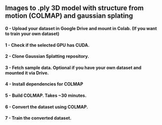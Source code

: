## Images to .ply 3D model with structure from motion (COLMAP) and gaussian splating 

#### 0 - Upload your dataset in Google Drive and mount in Colab. (If you want to train your own dataset)
#### 1 - Check if the selected GPU has CUDA.
#### 2 - Clone Gaussian Splatting repository.
#### 3 - Fetch sample data. Optional if you have your own dataset and mounted it via Drive. 
#### 4 - Install dependencies for COLMAP
#### 5 - Build COLMAP. Takes ~30 minutes.
#### 6 - Convert the dataset using COLMAP.
#### 7 - Train the converted dataset.
